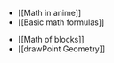* [[Math in anime]]
* [[Basic math formulas]]

<!-- -->

* [[Math of blocks]]
* [[drawPoint Geometry]]
